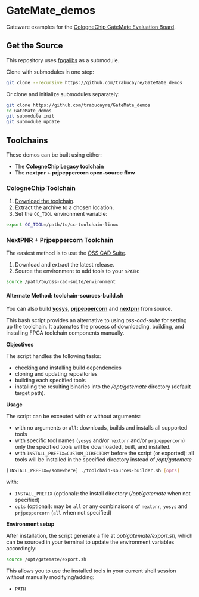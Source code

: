 # GateMate_demos

Gateware examples for the [CologneChip GateMate Evaluation Board](https://www.colognechip.com/programmable-logic/gatemate-evaluation-board/).

## Get the Source

This repository uses [fpgalibs](https://github.com/trabucayre/fpgalibs) as a submodule.

Clone with submodules in one step:

```bash
git clone --recursive https://github.com/trabucayre/GateMate_demos
```

Or clone and initialize submodules separately:

```bash
git clone https://github.com/trabucayre/GateMate_demos
cd GateMate_demos
git submodule init
git submodule update
```

## Toolchains

These demos can be built using either:

- The **CologneChip Legacy toolchain**
- The **nextpnr + prjpeppercorn open-source flow**

### CologneChip Toolchain

1. [Download the toolchain](https://colognechip.com/programmable-logic/gatemate/toolchain/).
2. Extract the archive to a chosen location.
3. Set the `CC_TOOL` environment variable:

```bash
export CC_TOOL=/path/to/cc-toolchain-linux
```

### NextPNR + Prjpeppercorn Toolchain

The easiest method is to use the [OSS CAD Suite](https://github.com/YosysHQ/oss-cad-suite-build/releases).

1. Download and extract the latest release.
2. Source the environment to add tools to your `$PATH`:

```bash
source /path/to/oss-cad-suite/environment
```

#### Alternate Method: toolchain-sources-build.sh

You can also build [**yosys**](https://github.com/YosysHQ/yosys),
[**prjpeppercorn**](https://github.com/YosysHQ/prjpeppercorn) and [**nextpnr**](https://github.com/YosysHQ/nextpnr) from source.

This bash script provides an alternative to using *oss-cad-suite* for setting
up the toolchain. It automates the process of downloading, building, and
installing FPGA toolchain components manually.

**Objectives**

The script handles the following tasks:

- checking and installing build dependencies
- cloning and updating repositories
- building each specified tools
- installing the resulting binaries into the */opt/gatemate* directory (default target path).

**Usage**

The script can be exceuted with or without arguments:

- with no arguments or `all`: downloads, builds and installs all supported tools
- with specific tool names (`yosys` and/or `nextpnr` and/or `prjpeppercorn`) only the specified tools will be downloaded, built, and installed.
- with `INSTALL_PREFIX=CUSTOM_DIRECTORY` before the script (or exported): all tools will be installed in the specified directory instead
  of */opt/gatemate*

```bash
[INSTALL_PREFIX=/somewhere] ./toolchain-sources-builder.sh [opts]
```

with:
- `INSTALL_PREFIX` (optional): the install directory (*/opt/gatemate* when not specified)
- `opts` (optional): may be `all` or any combinaisons of `nextpnr`, `yosys` and `prjpeppercorn` (`all` when not specified)

**Environment setup**

After installation, the script generate a file at *opt/gatemate/export.sh*,
which can be sourced in your terminal to update the environment variables
accordingly:

```bash
source /opt/gatemate/export.sh
```

This allows you to use the installed tools in your current shell session without manually modifying/adding:
- `PATH`
